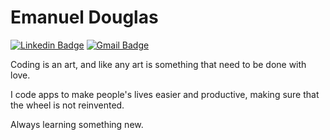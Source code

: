 # Emanuel Douglas

[![Linkedin Badge](https://img.shields.io/badge/-Emanuel%20Douglas-0078D7?style=flat-square&logo=Linkedin&logoColor=white&link=https://www.linkedin.com/in/emanuel-douglas/)](https://www.linkedin.com/in/diego-schell-fernandes/) 
[![Gmail Badge](https://img.shields.io/badge/-email.emanueldouglas@gmail.com-bd1c00?style=flat-square&logo=Gmail&logoColor=white&link=mailto:email.emanueldouglas@gmail.com)](mailto:email.emanueldouglas@gmail.com)

Coding is an art, and like any art is something that need to be done with love.

I code apps to make people's lives easier and productive, making sure that the wheel is not reinvented.

Always learning something new.
